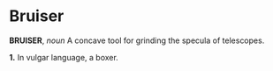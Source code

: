 # Bruiser

**BRUISER**, _noun_ A concave tool for grinding the specula of telescopes.

**1.** In vulgar language, a boxer.